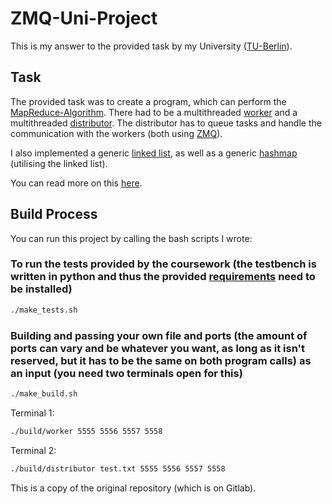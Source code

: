 # ZMQ-Uni-Project

This is my answer to the provided task by my University ([TU-Berlin](https://www.tu.berlin/)).

## Task

The provided task was to create a program, which can perform the [MapReduce-Algorithm](https://en.wikipedia.org/wiki/MapReduce).
There had to be a multithreaded [worker](src/worker/main.c) and a multithreaded [distributor](src/distributor/main.c).
The distributor has to queue tasks and handle the communication with the workers (both using [ZMQ](https://zeromq.org/)).

I also implemented a generic [linked list](src/lib/linked_list.h), as well as a generic [hashmap](src/lib/hashmap.h) (utilising the linked list).

You can read more on this [here](praxis3.pdf).

## Build Process

You can run this project by calling the bash scripts I wrote:

### To run the tests provided by the coursework (the testbench is written in python and thus the provided [requirements](requirements.txt) need to be installed)

```sh
./make_tests.sh
```  
  
### Building and passing your own file and ports (the amount of ports can vary and be whatever you want, as long as it isn't reserved, but it has to be the same on both program calls) as an input (you need two terminals open for this)

```sh
./make_build.sh
```  

Terminal 1:

```sh
./build/worker 5555 5556 5557 5558
```

Terminal 2:

```sh
./build/distributor test.txt 5555 5556 5557 5558
```

This is a copy of the original repository (which is on Gitlab).
